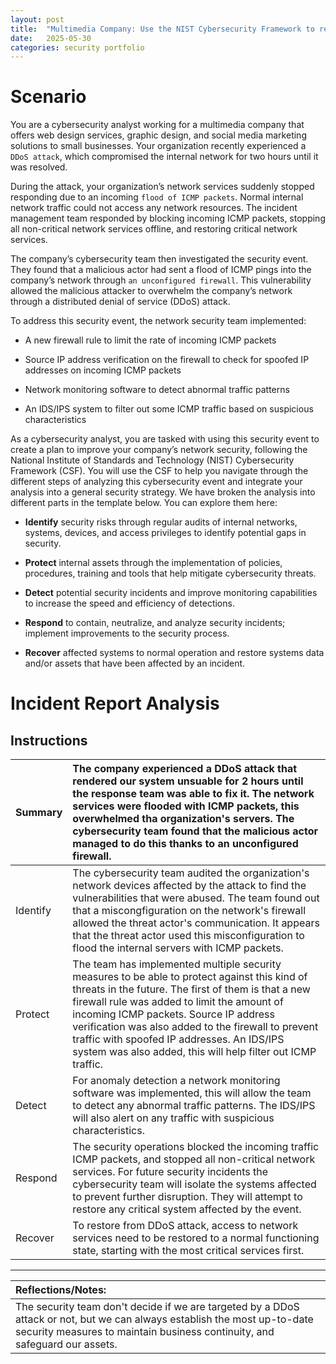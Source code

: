 ```yaml
---
layout: post
title:  "Multimedia Company: Use the NIST Cybersecurity Framework to respond to a security incident"
date:   2025-05-30
categories: security portfolio
---
```


# Scenario

You are a cybersecurity analyst working for a multimedia company that offers web design services, graphic design, and social media marketing solutions to small businesses. Your organization recently experienced a `DDoS attack`, which compromised the internal network for two hours until it was resolved.

During the attack, your organization’s network services suddenly stopped responding due to an incoming `flood of ICMP packets`. Normal internal network traffic could not access any network resources. The incident management team responded by blocking incoming ICMP packets, stopping all non-critical network services offline, and restoring critical network services.

The company’s cybersecurity team then investigated the security event. They found that a malicious actor had sent a flood of ICMP pings into the company’s network through `an unconfigured firewall`. This vulnerability allowed the malicious attacker to overwhelm the company’s network through a distributed denial of service (DDoS) attack.

To address this security event, the network security team implemented:

- A new firewall rule to limit the rate of incoming ICMP packets

- Source IP address verification on the firewall to check for spoofed IP addresses on incoming ICMP packets

- Network monitoring software to detect abnormal traffic patterns

- An IDS/IPS system to filter out some ICMP traffic based on suspicious characteristics

As a cybersecurity analyst, you are tasked with using this security event to create a plan to improve your company’s network security, following the National Institute of Standards and Technology (NIST) Cybersecurity Framework (CSF). You will use the CSF to help you navigate through the different steps of analyzing this cybersecurity event and integrate your analysis into a general security strategy. We have broken the analysis into different parts in the template below. You can explore them here:

- **Identify** security risks through regular audits of internal networks, systems, devices, and access privileges to identify potential gaps in security.

- **Protect** internal assets through the implementation of policies, procedures, training and tools that help mitigate cybersecurity threats.

- **Detect** potential security incidents and improve monitoring capabilities to increase the speed and efficiency of detections.

- **Respond** to contain, neutralize, and analyze security incidents; implement improvements to the security process.

- **Recover** affected systems to normal operation and restore systems data and/or assets that have been affected by an incident.

# Incident Report Analysis

## Instructions

| Summary   | The company experienced a DDoS attack that rendered our system unsuable for 2 hours until the response team was able to fix it. The network services were flooded with ICMP packets, this overwhelmed tha organization's servers. The cybersecurity team found that the malicious actor managed to do this thanks to an unconfigured firewall. |
| :---      | :---  |
| Identify  | The cybersecurity team audited the organization's network devices affected by the attack to find the vulnerabilities that were abused. The team found out that a miscongfiguration on the network's firewall allowed the threat actor's communication. It appears that the threat actor used this misconfiguration to flood the internal servers with ICMP packets. |
| Protect   | The team has implemented multiple security measures to be able to protect against this kind of threats in the future. The first of them is that a new firewall rule was added to limit the amount of incoming ICMP packets. Source IP address verification was also added to the firewall to prevent traffic with spoofed IP addresses. An IDS/IPS system was also added, this will help filter out ICMP traffic. |
| Detect    | For anomaly detection a network monitoring software was implemented, this will allow the team to detect any abnormal traffic patterns. The IDS/IPS will also alert on any traffic with suspicious characteristics. |
| Respond   | The security operations blocked the incoming traffic ICMP packets, and stopped all non-critical network services. For future security incidents the cybersecurity team will isolate the systems affected to prevent further disruption. They will attempt to restore any critical system affected by the event. |
| Recover   | To restore from DDoS attack, access to network services need to be restored to a normal functioning state, starting with the most critical services first. |

---

| Reflections/Notes:    |
| :---                  |
| The security team don't decide if we are targeted by a DDoS attack or not, but we can always establish the most up-to-date security measures to maintain business continuity, and safeguard our assets. |